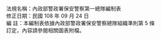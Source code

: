 法規名稱：內政部警政署保安警察第一總隊編制表  
修正日期：民國 108 年 09 月 24 日  
編 註：本編制表依據內政部警政署保安警察總隊組織準則第 5 條  
訂定，內容請參閱相關圖表附檔。  


